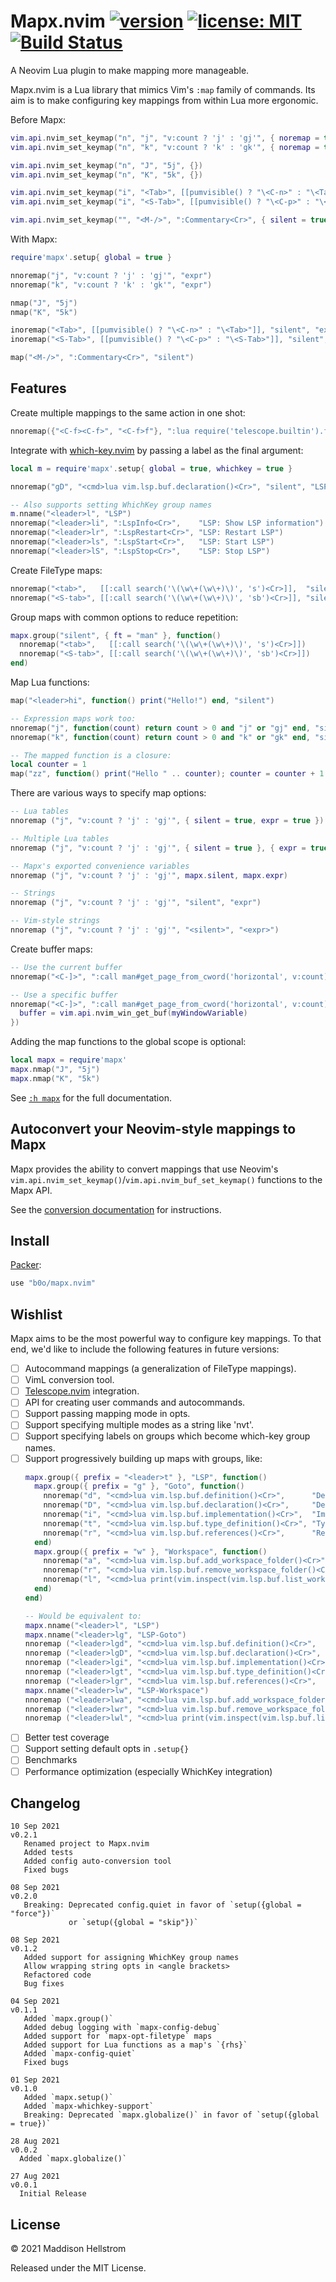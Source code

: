 # Mapx.nvim [![version](https://img.shields.io/github/v/tag/b0o/mapx.nvim?style=flat&color=yellow&label=version&sort=semver)](https://github.com/b0o/mapx.nvim/releases) [![license: MIT](https://img.shields.io/github/license/b0o/mapx.nvim?style=flat&color=green)](https://mit-license.org) [![Build Status](https://img.shields.io/github/workflow/status/b0o/mapx.nvim/test)](https://github.com/b0o/mapx.nvim/actions/workflows/test.yaml)

A Neovim Lua plugin to make mapping more manageable.

Mapx.nvim is a Lua library that mimics Vim's `:map` family of commands.
Its aim is to make configuring key mappings from within Lua more ergonomic.

Before Mapx:

```lua
vim.api.nvim_set_keymap("n", "j", "v:count ? 'j' : 'gj'", { noremap = true, expr = true })
vim.api.nvim_set_keymap("n", "k", "v:count ? 'k' : 'gk'", { noremap = true, expr = true })

vim.api.nvim_set_keymap("n", "J", "5j", {})
vim.api.nvim_set_keymap("n", "K", "5k", {})

vim.api.nvim_set_keymap("i", "<Tab>", [[pumvisible() ? "\<C-n>" : "\<Tab>"]], { noremap = true, silent = true, expr = true })
vim.api.nvim_set_keymap("i", "<S-Tab>", [[pumvisible() ? "\<C-p>" : "\<S-Tab>"]], { noremap = true, silent = true, expr = true })

vim.api.nvim_set_keymap("", "<M-/>", ":Commentary<Cr>", { silent = true })
```

With Mapx:

```lua
require'mapx'.setup{ global = true }

nnoremap("j", "v:count ? 'j' : 'gj'", "expr")
nnoremap("k", "v:count ? 'k' : 'gk'", "expr")

nmap("J", "5j")
nmap("K", "5k")

inoremap("<Tab>", [[pumvisible() ? "\<C-n>" : "\<Tab>"]], "silent", "expr")
inoremap("<S-Tab>", [[pumvisible() ? "\<C-p>" : "\<S-Tab>"]], "silent", "expr")

map("<M-/>", ":Commentary<Cr>", "silent")
```

## Features

Create multiple mappings to the same action in one shot:

```lua
nnoremap({"<C-f><C-f>", "<C-f>f"}, ":lua require('telescope.builtin').find_files()<Cr>", "silent")
```

Integrate with [which-key.nvim](https://github.com/folke/which-key.nvim) by
passing a label as the final argument:

```lua
local m = require'mapx'.setup{ global = true, whichkey = true }

nnoremap("gD", "<cmd>lua vim.lsp.buf.declaration()<Cr>", "silent", "LSP: Goto declaration")

-- Also supports setting WhichKey group names
m.nname("<leader>l", "LSP")
nnoremap("<leader>li", ":LspInfo<Cr>",    "LSP: Show LSP information")
nnoremap("<leader>lr", ":LspRestart<Cr>", "LSP: Restart LSP")
nnoremap("<leader>ls", ":LspStart<Cr>",   "LSP: Start LSP")
nnoremap("<leader>lS", ":LspStop<Cr>",    "LSP: Stop LSP")
```

Create FileType maps:

```lua
nnoremap("<tab>",   [[:call search('\(\w\+(\w\+)\)', 's')<Cr>]],  "silent", { ft = "man" })
nnoremap("<S-tab>", [[:call search('\(\w\+(\w\+)\)', 'sb')<Cr>]], "silent", { ft = "man" })
```

Group maps with common options to reduce repetition:

```lua
mapx.group("silent", { ft = "man" }, function()
  nnoremap("<tab>",   [[:call search('\(\w\+(\w\+)\)', 's')<Cr>]])
  nnoremap("<S-tab>", [[:call search('\(\w\+(\w\+)\)', 'sb')<Cr>]])
end)
```

Map Lua functions:

```lua
map("<leader>hi", function() print("Hello!") end, "silent")

-- Expression maps work too:
nnoremap("j", function(count) return count > 0 and "j" or "gj" end, "silent", "expr")
nnoremap("k", function(count) return count > 0 and "k" or "gk" end, "silent", "expr")

-- The mapped function is a closure:
local counter = 1
map("zz", function() print("Hello " .. counter); counter = counter + 1 end, "silent")
```

There are various ways to specify map options:

```lua
-- Lua tables
nnoremap ("j", "v:count ? 'j' : 'gj'", { silent = true, expr = true })

-- Multiple Lua tables
nnoremap ("j", "v:count ? 'j' : 'gj'", { silent = true }, { expr = true })

-- Mapx's exported convenience variables
nnoremap ("j", "v:count ? 'j' : 'gj'", mapx.silent, mapx.expr)

-- Strings
nnoremap ("j", "v:count ? 'j' : 'gj'", "silent", "expr")

-- Vim-style strings
nnoremap ("j", "v:count ? 'j' : 'gj'", "<silent>", "<expr>")
```

Create buffer maps:

```lua
-- Use the current buffer
nnoremap("<C-]>", ":call man#get_page_from_cword('horizontal', v:count)<CR>", "silent", "buffer")

-- Use a specific buffer
nnoremap("<C-]>", ":call man#get_page_from_cword('horizontal', v:count)<CR>", "silent", {
  buffer = vim.api.nvim_win_get_buf(myWindowVariable)
})
```

Adding the map functions to the global scope is optional:

```lua
local mapx = require'mapx'
mapx.nmap("J", "5j")
mapx.nmap("K", "5k")
```

See [`:h mapx`](https://github.com/b0o/mapx.nvim/blob/main/doc/mapx.txt) for the full documentation.

## Autoconvert your Neovim-style mappings to Mapx

Mapx provides the ability to convert mappings that use Neovim's
`vim.api.nvim_set_keymap()`/`vim.api.nvim_buf_set_keymap()` functions to the
Mapx API.

See the [conversion documentation](https://github.com/b0o/mapx.nvim/blob/main/conversion.md) for instructions.

## Install

[Packer](https://github.com/wbthomason/packer.nvim):

```lua
use "b0o/mapx.nvim"
```

## Wishlist

Mapx aims to be the most powerful way to configure key mappings. To that end,
we'd like to include the following features in future versions:

- [ ] Autocommand mappings (a generalization of FileType mappings).
- [ ] VimL conversion tool.
- [ ] [Telescope.nvim](https://github.com/nvim-telescope/telescope.nvim) integration.
- [ ] API for creating user commands and autocommands.
- [ ] Support passing mapping mode in opts.
- [ ] Support specifying multiple modes as a string like 'nvt'.
- [ ] Support specifying labels on groups which become which-key group names.
- [ ] Support progressively building up maps with groups, like:
  ```lua
  mapx.group({ prefix = "<leader>t" }, "LSP", function()
    mapx.group({ prefix = "g" }, "Goto", function()
      nnoremap("d", "<cmd>lua vim.lsp.buf.definition()<Cr>",      "Definition")
      nnoremap("D", "<cmd>lua vim.lsp.buf.declaration()<Cr>",     "Declaration")
      nnoremap("i", "<cmd>lua vim.lsp.buf.implementation()<Cr>",  "Implementation")
      nnoremap("t", "<cmd>lua vim.lsp.buf.type_definition()<Cr>", "Type definition")
      nnoremap("r", "<cmd>lua vim.lsp.buf.references()<Cr>",      "References")
    end)
    mapx.group({ prefix = "w" }, "Workspace", function()
      nnoremap("a", "<cmd>lua vim.lsp.buf.add_workspace_folder()<Cr>",                       "Add folder")
      nnoremap("r", "<cmd>lua vim.lsp.buf.remove_workspace_folder()<Cr>",                    "Rm folder")
      nnoremap("l", "<cmd>lua print(vim.inspect(vim.lsp.buf.list_workspace_folders()))<Cr>", "List folders")
    end)
  end)

  -- Would be equivalent to:
  mapx.nname("<leader>l", "LSP")
  mapx.nname("<leader>lg", "LSP-Goto")
  nnoremap ("<leader>lgd", "<cmd>lua vim.lsp.buf.definition()<Cr>",      "LSP-Goto: Definition")
  nnoremap ("<leader>lgD", "<cmd>lua vim.lsp.buf.declaration()<Cr>",     "LSP-Goto: Declaration")
  nnoremap ("<leader>lgi", "<cmd>lua vim.lsp.buf.implementation()<Cr>",  "LSP-Goto: Implementation")
  nnoremap ("<leader>lgt", "<cmd>lua vim.lsp.buf.type_definition()<Cr>", "LSP-Goto: Type definition")
  nnoremap ("<leader>lgr", "<cmd>lua vim.lsp.buf.references()<Cr>",      "LSP-Goto: References")
  mapx.nname("<leader>lw", "LSP-Workspace")
  nnoremap ("<leader>lwa", "<cmd>lua vim.lsp.buf.add_workspace_folder()<Cr>",                       "LSP-Workspace: Add folder")
  nnoremap ("<leader>lwr", "<cmd>lua vim.lsp.buf.remove_workspace_folder()<Cr>",                    "LSP-Workspace: Rm folder")
  nnoremap ("<leader>lwl", "<cmd>lua print(vim.inspect(vim.lsp.buf.list_workspace_folders()))<Cr>", "LSP-Workspace: List folders")
  ```
- [ ] Better test coverage
- [ ] Support setting default opts in `.setup{}`
- [ ] Benchmarks
- [ ] Performance optimization (especially WhichKey integration)

## Changelog

```
10 Sep 2021                                                             v0.2.1
   Renamed project to Mapx.nvim
   Added tests
   Added config auto-conversion tool
   Fixed bugs

08 Sep 2021                                                             v0.2.0
   Breaking: Deprecated config.quiet in favor of `setup({global = "force"})`
             or `setup({global = "skip"})`

08 Sep 2021                                                             v0.1.2
   Added support for assigning WhichKey group names
   Allow wrapping string opts in <angle brackets>
   Refactored code
   Bug fixes

04 Sep 2021                                                             v0.1.1
   Added `mapx.group()`
   Added debug logging with `mapx-config-debug`
   Added support for `mapx-opt-filetype` maps
   Added support for Lua functions as a map's `{rhs}`
   Added `mapx-config-quiet`
   Fixed bugs

01 Sep 2021                                                             v0.1.0
   Added `mapx.setup()`
   Added `mapx-whichkey-support`
   Breaking: Deprecated `mapx.globalize()` in favor of `setup({global = true})`

28 Aug 2021                                                             v0.0.2
  Added `mapx.globalize()`

27 Aug 2021                                                             v0.0.1
  Initial Release
```

## License

<!-- LICENSE -->

&copy; 2021 Maddison Hellstrom

Released under the MIT License.

<!-- /LICENSE -->
